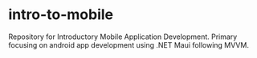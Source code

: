 # intro-to-mobile
Repository for Introductory Mobile Application Development. Primary focusing on android app development using .NET Maui following MVVM.
